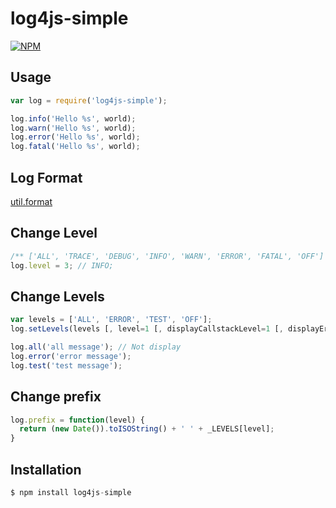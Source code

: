 # log4js-simple

[![NPM](https://nodei.co/npm/log4js-simple.png?downloads=true)](https://nodei.co/npm/log4js-simple/)

## Usage 
```js
var log = require('log4js-simple');

log.info('Hello %s', world);
log.warn('Hello %s', world);
log.error('Hello %s', world);
log.fatal('Hello %s', world);
```

## Log Format
[util.format](https://nodejs.org/api/util.html#util_util_format_format_args)

## Change Level
```js
/** ['ALL', 'TRACE', 'DEBUG', 'INFO', 'WARN', 'ERROR', 'FATAL', 'OFF'] */
log.level = 3; // INFO;
```

## Change Levels
```js
var levels = ['ALL', 'ERROR', 'TEST', 'OFF'];
log.setLevels(levels [, level=1 [, displayCallstackLevel=1 [, displayErrorLevel=1]);

log.all('all message'); // Not display
log.error('error message');
log.test('test message');
```

## Change prefix
```js
log.prefix = function(level) {
  return (new Date()).toISOString() + ' ' + _LEVELS[level];
}
```

## Installation
```js
$ npm install log4js-simple
```
